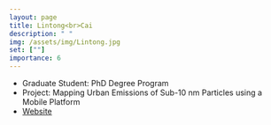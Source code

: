 ```yaml
---
layout: page
title: Lintong<br>Cai
description: " "
img: /assets/img/Lintong.jpg
set: [""]
importance: 6
---
```


- Graduate Student: PhD Degree Program
- Project: Mapping Urban Emissions of Sub-10 nm Particles using a Mobile Platform
- [Website](https://meas.sciences.ncsu.edu/people/lcai8/)
